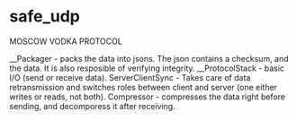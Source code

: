 # safe_udp
MOSCOW VODKA PROTOCOL

__Packager - packs the data into jsons. The json contains a checksum, and the data. It is also resposible of verifying integrity.
__ProtocolStack - basic I/O (send or receive data).
ServerClientSync - Takes care of data retransmission and switches roles between client and server (one either writes or reads, not both).
Compressor - compresses the data right before sending, and decomporess it after receiving.
